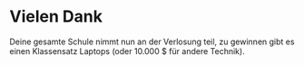 

# Vielen Dank

Deine gesamte Schule nimmt nun an der Verlosung teil, zu gewinnen gibt es einen Klassensatz Laptops (oder 10.000 $ für andere Technik).